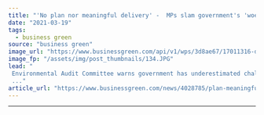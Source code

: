 ```yaml
---
title: "'No plan nor meaningful delivery' -  MPs slam government's 'woefully inadequate' domestic energy efficiency plans"
date: "2021-03-19"
tags: 
  - business green
source: "business green"
image_url: "https://www.businessgreen.com/api/v1/wps/3d8ae67/17011316-deba-47cc-a93a-189bcd26b083/7/loft-insulation-185x114.JPG"
image_fp: "/assets/img/post_thumbnails/134.JPG"
lead: "
 Environmental Audit Committee warns government has underestimated challenge of decarbonising UK’s housing stock, putting net zero goal in jeapordy
 ..."
article_url: "https://www.businessgreen.com/news/4028785/plan-meaningful-delivery-mps-slam-government-woefully-inadequate-domestic-energy-efficiency-plans"
---
```


---
